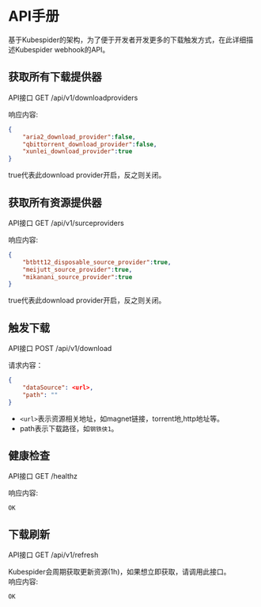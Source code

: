 # API手册
基于Kubespider的架构，为了便于开发者开发更多的下载触发方式，在此详细描述Kubespider webhook的API。

## 获取所有下载提供器
API接口 GET /api/v1/downloadproviders  

响应内容:
```json
{
    "aria2_download_provider":false,
    "qbittorrent_download_provider":false,
    "xunlei_download_provider":true
}
```
true代表此download provider开启，反之则关闭。

## 获取所有资源提供器
API接口 GET /api/v1/surceproviders

响应内容:
```json
{
    "btbtt12_disposable_source_provider":true,
    "meijutt_source_provider":true,
    "mikanani_source_provider":true
}
```
true代表此download provider开启，反之则关闭。

## 触发下载
API接口 POST /api/v1/download

请求内容：
```json
{
    "dataSource": <url>,
    "path": ""
}
```
* `<url>`表示资源相关地址，如magnet链接，torrent地,http地址等。
* path表示下载路径，如`钢铁侠1`。

## 健康检查
API接口 GET /healthz

响应内容:
```
OK
```

## 下载刷新
API接口 GET /api/v1/refresh

Kubespider会周期获取更新资源(1h)，如果想立即获取，请调用此接口。  
响应内容:
```
OK
```
